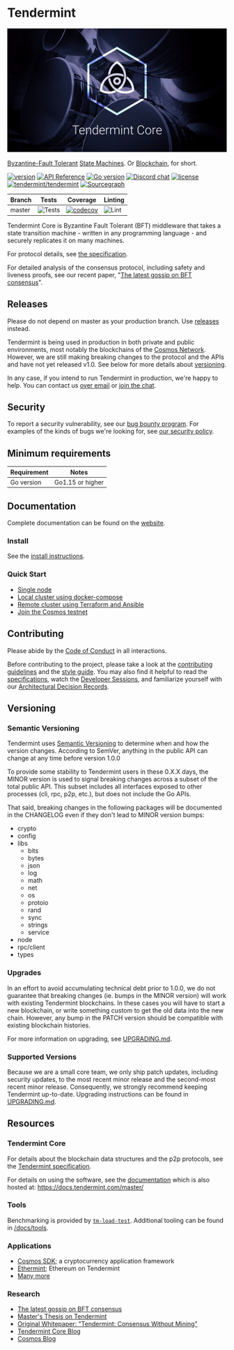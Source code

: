 # Tendermint

![banner](docs/tendermint-core-image.jpg)

[Byzantine-Fault Tolerant](https://en.wikipedia.org/wiki/Byzantine_fault_tolerance)
[State Machines](https://en.wikipedia.org/wiki/State_machine_replication).
Or [Blockchain](<https://en.wikipedia.org/wiki/Blockchain_(database)>), for short.

[![version](https://img.shields.io/github/tag/tendermint/tendermint.svg)](https://github.com/tendermint/tendermint/releases/latest)
[![API Reference](https://camo.githubusercontent.com/915b7be44ada53c290eb157634330494ebe3e30a/68747470733a2f2f676f646f632e6f72672f6769746875622e636f6d2f676f6c616e672f6764646f3f7374617475732e737667)](https://pkg.go.dev/github.com/tendermint/tendermint)
[![Go version](https://img.shields.io/badge/go-1.15-blue.svg)](https://github.com/moovweb/gvm)
[![Discord chat](https://img.shields.io/discord/669268347736686612.svg)](https://discord.gg/AzefAFd)
[![license](https://img.shields.io/github/license/tendermint/tendermint.svg)](https://github.com/tendermint/tendermint/blob/master/LICENSE)
[![tendermint/tendermint](https://tokei.rs/b1/github/tendermint/tendermint?category=lines)](https://github.com/tendermint/tendermint)
[![Sourcegraph](https://sourcegraph.com/github.com/tendermint/tendermint/-/badge.svg)](https://sourcegraph.com/github.com/tendermint/tendermint?badge)

| Branch | Tests                                                                                      | Coverage                                                                                                                             | Linting                                                                    |
|--------|--------------------------------------------------------------------------------------------|--------------------------------------------------------------------------------------------------------------------------------------|----------------------------------------------------------------------------|
| master | ![Tests](https://github.com/tendermint/tendermint/workflows/Tests/badge.svg?branch=master) | [![codecov](https://codecov.io/gh/tendermint/tendermint/branch/master/graph/badge.svg)](https://codecov.io/gh/tendermint/tendermint) | ![Lint](https://github.com/tendermint/tendermint/workflows/Lint/badge.svg) |

Tendermint Core is Byzantine Fault Tolerant (BFT) middleware that takes a state transition machine - written in any programming language -
and securely replicates it on many machines.

For protocol details, see [the specification](https://github.com/tendermint/spec).

For detailed analysis of the consensus protocol, including safety and liveness proofs,
see our recent paper, "[The latest gossip on BFT consensus](https://arxiv.org/abs/1807.04938)".

## Releases

Please do not depend on master as your production branch. Use [releases](https://github.com/tendermint/tendermint/releases) instead.

Tendermint is being used in production in both private and public environments,
most notably the blockchains of the [Cosmos Network](https://cosmos.network/).
However, we are still making breaking changes to the protocol and the APIs and have not yet released v1.0.
See below for more details about [versioning](#versioning).

In any case, if you intend to run Tendermint in production, we're happy to help. You can
contact us [over email](mailto:hello@interchain.berlin) or [join the chat](https://discord.gg/AzefAFd).

## Security

To report a security vulnerability, see our [bug bounty
program](https://hackerone.com/tendermint). 
For examples of the kinds of bugs we're looking for, see [our security policy](SECURITY.md).

## Minimum requirements

| Requirement | Notes            |
|-------------|------------------|
| Go version  | Go1.15 or higher |

## Documentation

Complete documentation can be found on the [website](https://docs.tendermint.com/master/).

### Install

See the [install instructions](/docs/introduction/install.md).

### Quick Start

- [Single node](/docs/introduction/quick-start.md)
- [Local cluster using docker-compose](/docs/networks/docker-compose.md)
- [Remote cluster using Terraform and Ansible](/docs/networks/terraform-and-ansible.md)
- [Join the Cosmos testnet](https://cosmos.network/testnet)

## Contributing

Please abide by the [Code of Conduct](CODE_OF_CONDUCT.md) in all interactions.

Before contributing to the project, please take a look at the [contributing guidelines](CONTRIBUTING.md)
and the [style guide](STYLE_GUIDE.md). You may also find it helpful to read the
[specifications](https://github.com/tendermint/spec), watch the [Developer Sessions](/docs/DEV_SESSIONS.md), 
and familiarize yourself with our
[Architectural Decision Records](https://github.com/tendermint/tendermint/tree/master/docs/architecture).

## Versioning

### Semantic Versioning

Tendermint uses [Semantic Versioning](http://semver.org/) to determine when and how the version changes.
According to SemVer, anything in the public API can change at any time before version 1.0.0

To provide some stability to Tendermint users in these 0.X.X days, the MINOR version is used
to signal breaking changes across a subset of the total public API. This subset includes all
interfaces exposed to other processes (cli, rpc, p2p, etc.), but does not
include the Go APIs.

That said, breaking changes in the following packages will be documented in the
CHANGELOG even if they don't lead to MINOR version bumps:

- crypto
- config
- libs
    - bits
    - bytes
    - json
    - log
    - math
    - net
    - os
    - protoio
    - rand
    - sync
    - strings
    - service
- node
- rpc/client
- types

### Upgrades

In an effort to avoid accumulating technical debt prior to 1.0.0,
we do not guarantee that breaking changes (ie. bumps in the MINOR version)
will work with existing Tendermint blockchains. In these cases you will
have to start a new blockchain, or write something custom to get the old
data into the new chain. However, any bump in the PATCH version should be 
compatible with existing blockchain histories.


For more information on upgrading, see [UPGRADING.md](./UPGRADING.md).

### Supported Versions

Because we are a small core team, we only ship patch updates, including security updates,
to the most recent minor release and the second-most recent minor release. Consequently,
we strongly recommend keeping Tendermint up-to-date. Upgrading instructions can be found
in [UPGRADING.md](./UPGRADING.md).

## Resources

### Tendermint Core

For details about the blockchain data structures and the p2p protocols, see the
[Tendermint specification](https://docs.tendermint.com/master/spec/).

For details on using the software, see the [documentation](/docs/) which is also
hosted at: <https://docs.tendermint.com/master/>

### Tools

Benchmarking is provided by [`tm-load-test`](https://github.com/informalsystems/tm-load-test).
Additional tooling can be found in [/docs/tools](/docs/tools).

### Applications

- [Cosmos SDK](http://github.com/cosmos/cosmos-sdk); a cryptocurrency application framework
- [Ethermint](http://github.com/cosmos/ethermint); Ethereum on Tendermint
- [Many more](https://tendermint.com/ecosystem)

### Research

- [The latest gossip on BFT consensus](https://arxiv.org/abs/1807.04938)
- [Master's Thesis on Tendermint](https://atrium.lib.uoguelph.ca/xmlui/handle/10214/9769)
- [Original Whitepaper: "Tendermint: Consensus Without Mining"](https://tendermint.com/static/docs/tendermint.pdf)
- [Tendermint Core Blog](https://medium.com/tendermint/tagged/tendermint-core)
- [Cosmos Blog](https://blog.cosmos.network/tendermint/home)
